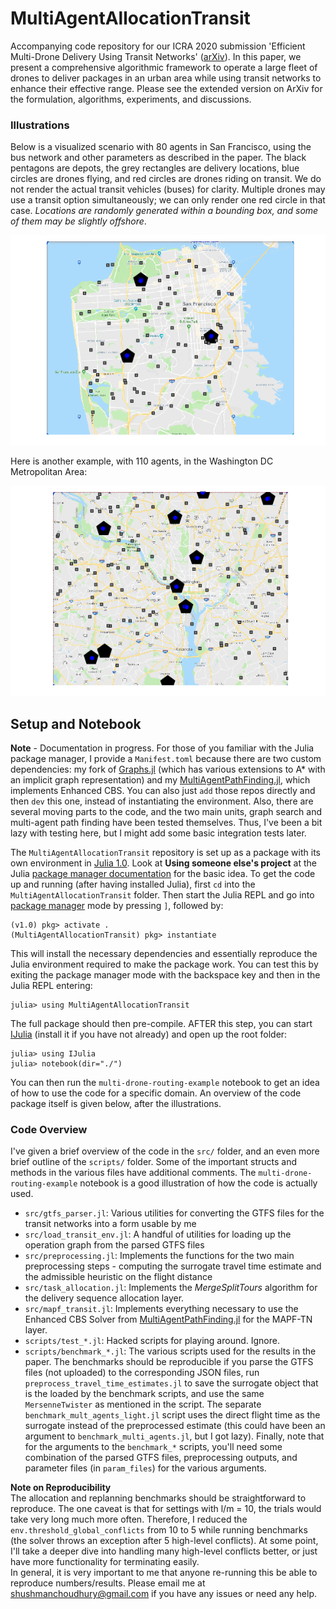 # MultiAgentAllocationTransit

Accompanying code repository for our ICRA 2020 submission 'Efficient Multi-Drone Delivery Using Transit Networks' ([arXiv](https://arxiv.org/abs/1909.11840)).
In this paper, we present a comprehensive algorithmic framework to operate a large fleet of drones to deliver
packages in an urban area while using transit networks to enhance their effective range. Please see the extended
version on ArXiv for the formulation, algorithms, experiments, and discussions.

### Illustrations

Below is a visualized scenario with 80 agents in San Francisco,
using the bus network and other parameters as described in the paper.
The black pentagons are depots, the grey rectangles are delivery
locations, blue circles are drones flying, and red circles are drones riding on transit. We
do not render the actual transit vehicles (buses) for clarity. Multiple drones may use a transit option
simultaneously; we can only render one red circle in that case.
_Locations are randomly generated within a bounding
box, and some of them may be slightly offshore_.

![SFMTA Example](img/viz_soln_sf_78agts_100dpi.gif)

Here is another example, with 110 agents, in the Washington DC Metropolitan Area:

![WMATA Example](img/viz_soln_wdc_110agts_100dpi.gif)


## Setup and Notebook

**Note** - Documentation in progress.
For those of you familiar with the Julia package manager, I provide a `Manifest.toml` because there are two custom dependencies: my fork of [Graphs.jl](https://github.com/Shushman/Graphs.jl) (which has various extensions to A*
with an implicit graph representation) and my [MultiAgentPathFinding.jl](https://github.com/Shushman/MultiAgentPathFinding.jl),
which implements Enhanced CBS. You can also just `add` those repos directly and then `dev` this one, instead of
instantiating the environment.
Also, there are several moving parts to the code, and the two main units, graph search and multi-agent path finding have been tested themselves.
Thus, I've been a bit lazy with testing here, but I might add some basic integration tests later.

The `MultiAgentAllocationTransit` repository is set up as a package with its own environment in [Julia 1.0](https://julialang.org/downloads/). Look at **Using someone else's project** at the Julia [package manager documentation](https://julialang.github.io/Pkg.jl/v1/environments/#Using-someone-else's-project-1) for the basic idea. To get the code up and running (after having installed Julia), first `cd` into the `MultiAgentAllocationTransit` folder.
Then start the Julia REPL and go into [package manager](https://julialang.github.io/Pkg.jl/v1/getting-started/) mode by pressing `]`, followed by:
```shell
(v1.0) pkg> activate .
(MultiAgentAllocationTransit) pkg> instantiate
```
This will install the necessary dependencies and essentially reproduce the Julia environment required to make the package work. You can test this by exiting the package manager mode with the backspace key and then in the Julia REPL entering:
```shell
julia> using MultiAgentAllocationTransit
```
The full package should then pre-compile. AFTER this step, you can start [IJulia](https://github.com/JuliaLang/IJulia.jl) (install it if you have not already) and open up the root folder:
```shell
julia> using IJulia
julia> notebook(dir="./")
```
You can then run the `multi-drone-routing-example` notebook to get an idea of how to use the code for a specific domain. An overview of the code package itself is given below, after the illustrations.


### Code Overview

I've given a brief overview of the code in the `src/` folder, and an even more brief outline of the `scripts/` folder. Some of the important structs and methods in the various files have additional comments. The `multi-drone-routing-example` notebook is a good illustration of how the code is actually used.

- `src/gtfs_parser.jl`: Various utilities for converting the GTFS files for the transit networks into a form usable by me
- `src/load_transit_env.jl`: A handful of utilities for loading up the operation graph from the parsed GTFS files
- `src/preprocessing.jl`: Implements the functions for the two main preprocessing steps - computing the surrogate travel time estimate and the admissible heuristic on the flight distance
- `src/task_allocation.jl`: Implements the _MergeSplitTours_ algorithm for the delivery sequence allocation layer.
- `src/mapf_transit.jl`: Implements everything necessary to use the Enhanced CBS Solver from [MultiAgentPathFinding.jl](https://github.com/Shushman/MultiAgentPathFinding.jl) for the MAPF-TN layer.
- `scripts/test_*.jl`: Hacked scripts for playing around. Ignore.
- `scripts/benchmark_*.jl`: The various scripts used for the results in the paper. The benchmarks should be reproducible if you parse the GTFS files (not uploaded) to the corresponding JSON files, run `preprocess_travel_time_estimates.jl` to save the surrogate object that is the loaded by the benchmark scripts, and use the same `MersenneTwister` as mentioned in the script. The separate `benchmark_mult_agents_light.jl` script uses the direct flight time as the surrogate instead of the preprocessed estimate (this could have been an argument to `benchmark_multi_agents.jl`, but I got lazy).
Finally, note that for the arguments to the `benchmark_*` scripts, you'll need
some combination of the parsed GTFS files, preprocessing outputs, and
parameter files (in `param_files`) for the various arguments.


**Note on Reproducibility**
</br>
The allocation and replanning benchmarks should be straightforward to reproduce.
The one caveat is that for settings with l/m = 10, the trials would take very long much more often. Therefore, I reduced the `env.threshold_global_conflicts`
from 10 to 5 while running benchmarks (the solver throws an exception after 5 high-level conflicts). At some point, I'll take a deeper dive into handling many high-level conflicts better, or just have more functionality for terminating easily.
</br>
In general, it is very important to me that anyone re-running this be able to reproduce numbers/results. Please email me at shushmanchoudhury@gmail.com if you have any issues or need any help.
